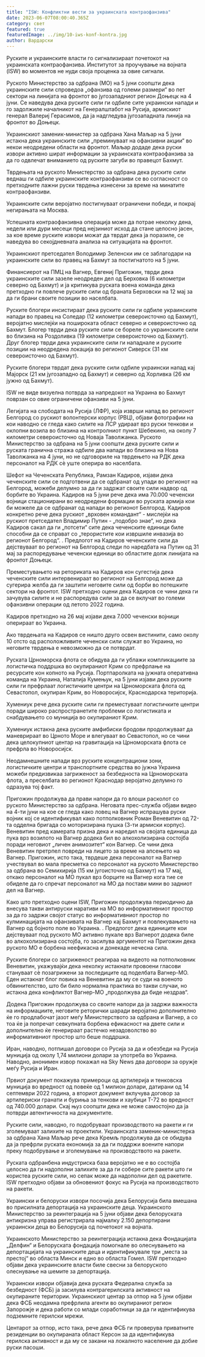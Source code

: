 ```yaml
---
title: "ISW: Конфликтни вести за украинската контраофанзива"
date: 2023-06-07T08:00:40.365Z
category: свет
featured: true
featuredImage: ../img/10-iws-konf-kontra.jpg
author: Вардарски
---
```

Руските и украинските власти го сигнализираат почетокот на украинската контраофанзива. Институтот за проучување на војната (ISW) во моментов не нуди своја проценка за овие сигнали.

Руското Министерство за одбрана (МО) на 5 јуни соопшти дека украинските сили спроведоа „офанзива од големи размери“ во пет сектори на линијата на фронтот во југозападниот регион Доњецк на 4 јуни. Се наведува дека руските сили ги одбиле сите украински напади и го задолжиле началникот на Генералштабот на Русија, армискиот генерал Валериј Герасимов, да ја надгледува југозападната линија на фронтот во Доњецк.

Украинскиот заменик-министер за одбрана Хана Маљар на 5 јуни истакна дека украинските сили „преминуваат на офанзивни акции“ во некои неодредени области на фронтот. Маљар додаде дека руски извори активно шират информации за украинската контраофанзива за да го одвлечат вниманието од руските загуби во правецот Бахмут.

Тврдењата на руското Министерство за одбрана дека руските сили веднаш ги одбиле украинските контраофанзиви се во согласност со претходните лажни руски тврдења изнесени за време на минатите контраофанзиви.

Украинските сили веројатно постигнуваат ограничени победи, и покрај негирањата на Москва.

Успешната контраофанзивна операција може да потрае неколку дена, недели или дури месеци пред нејзиниот исход да стане целосно јасен, за кое време руските извори можат да тврдат дека ја поразиле, се наведува во секојдневната анализа на ситуацијата на фронтот.

Украинскиот претседател Володимир Зеленски им се заблагодари на украинските сили во правец на Бахмут за постигнатото на 5 јуни.

Финансиерот на ПМЦ на Вагнер, Евгениј Пригожин, тврди дека украинските сили зазеле неодреден дел од Берховка (6 километри северно од Бахмут) и ја критикува руската воена команда дека претходно ги повлече руските сили од браната Берховски на 12 мај за да ги брани своите позиции во населбата.

Руските блогери инсистираат дека руските сили ги одбиле украинските напади во правец на Соледар (12 километри североисточно од Бахмут), веројатно мислејќи на пошироката област северно и североисточно од Бахмут. Блогер тврди дека руските сили се бореле со украинските сили во близина на Роздоливка (19 километри североисточно од Бахмут). Друг блогер тврди дека украинските сили ги нападнале и руските позиции на неодредена локација во регионот Сиверск (31 км североисточно од Бахмут).

Руските блогери тврдат дека руските сили одбиле украински напад кај Мајорск (21 км југозападно од Бахмут) и северно од Хорливка (26 км јужно од Бахмут).

ISW не виде визуелна потврда за напредокот на Украина во Бахмут поврзан со овие ограничени офанзиви на 5 јуни.

Легијата на слободата на Русија (ЛФР), која изврши напад во регионот Белгород со рускиот волонтерски корпус (РВЦ), објави фотографии на кои наводно се гледа како силите на ЛСР удираат врз руски тенкови и оклопни возила во близина на контролниот пункт Шебекино, на околу 7 километри североисточно од Новаја Таволжанка. Руското Министерство за одбрана на 5 јуни соопшти дека руските сили и руската гранична стража одбиле два напади во близина на Нова Таволжанка на 4 јуни, но не одговориле на тврдењето на РДК дека персоналот на РДК сè уште оперира во населбата.

Шефот на Чеченската Република, Рамзан Кадиров, изјави дека чеченските сили се подготвени да се одбранат од упади во регионот на Белгород, можеби делумно за да ги задржат своите сили надвор од борбите во Украина. Кадиров на 5 јуни рече дека има 70.000 чеченски војници стационирани во неодредени формации во руската армија кои би можеле да се одбранат од напади во регионот Белгород. Кадиров конкретно рече дека рускиот „врховен командант“ - мислејќи на рускиот претседател Владимир Путин - „подобро знае“, но дека Кадиров сакал да ги „потсети“ сите дека чеченските единици биле способни да се справат со „терористите кои извршиле инвазија во регионот Белгород“. . Предлогот на Кадиров чеченските сили да дејствуваат во регионот на Белгород следи по наредбата на Путин од 31 мај за распоредување чеченски единици во областите долж линијата на фронтот Доњецк.

Преместувањето на реториката на Кадиров кон сугестија дека чеченските сили интервенираат во регионот на Белгород може да сугерира желба да ги заштити неговите сили од борби во потешките сектори на фронтот. ISW претходно оцени дека Кадиров се чини дека ги зачувува силите и не распоредува сили за да се вклучат во големи офанзивни операции од летото 2022 година.

Кадиров претходно на 26 мај изјави дека 7.000 чеченски војници оперираат во Украина.

Ако тврдењата на Кадиров се ништо друго освен вистинити, само околу 10 отсто од расположливите чеченски сили служат во Украина, но неговите тврдења е невозможно да се потврдат.

Руската Црноморска флота се обидува да ги ублажи компликациите за логистичка поддршка во окупираниот Крим со префрлање на ресурсите кон копното на Русија. Портпаролката на јужната оперативна команда на Украина, Наталија Кумењук, на 5 јуни изјави дека руските сили ги префрлаат логистичките центри на Црноморската флота од Севастопол, окупиран Крим, во Новоросијск, Краснодарска територија.

Хумениук рече дека руските сили ги преместуваат логистичките центри поради широко распространетите проблеми со логистиката и снабдувањето со муниција во окупираниот Крим.

Хумениук истакна дека руските амфибиски бродови продолжуваат да маневрираат во Црното Море и влегуваат во Севастопол, но се чини дека целокупниот центар на гравитација на Црноморската флота се префрла во Новоросијск.

Неодамнешните напади врз руските концентрациони зони, логистичките центри и транспортните средства во јужна Украина можеби предизвикаа загриженост за безбедноста на Црноморската флота, а преселбата во регионот Краснодар веројатно делумно го одразува тој факт.

Пригожин продолжува да прави напори да го влоши расколот со руското Министерство за одбрана. Неговата прес-служба објави видео на 4-ти јуни на кое се гледа како ловец на Вагнер испрашува руски војник кој се идентификувал како потполковник Роман Веневитин од 72-та одделна бригада со моторизирана пушка (3-ти армиски корпус). Веневитин пред камерата призна дека и наредил на својата единица да пука врз возилото на Вагнер додека бил во алкохолизирана состојба поради неговиот „личен анимозитет“ кон Вагнер. Се чини дека Веневитин претрпел повреди на лицето за време на апсењето на Вагнер. Пригожин, исто така, тврдеше дека персоналот на Вагнер учествувал во мала пресметка со персоналот на руското Министерство за одбрана во Семихирија (15 км југоисточно од Бахмут) на 17 мај, откако персоналот на МО пукал врз борците на Вагнер кога тие се обиделе да го спречат персоналот на МО да постави мини во задниот дел на Вагнер.

Како што претходно оцени ISW, Пригожин продолжува периодично да внесува такви антируски наративи на МО во информативниот простор за да го задржи својот статус во информативниот простор по кулминацијата на офанзивата на Вагнер кај Бахмут и повлекувањето на Вагнер од бојното поле во Украина. . Предлогот дека единиците кои дејствуваат под руското МО активно пукале врз Вагнерот додека биле во алкохолизирана состојба, го засилува аргументот на Пригожин дека руското МО е борбена неефикасна и донекаде нечесна сила.

Руските блогери со загриженост реагираа на видеото на потполковник Веневитин, укажувајќи дека неколку истакнати провоени гласови стануваат сè позагрижени за последиците од поделбата Вагнер-МО. Еден истакнат блог повика на Веневитин да му се суди на военото обвинителство, што би било нормална практика во такви случаи, но истакна дека конфликтот Вагнер-МО „продолжува да биде нездрав“.

Додека Пригожин продолжува со своите напори да ја задржи важноста на информациите, неговите реторички шаради веројатно дополнително ќе го продлабочат јазот меѓу Министерството за одбрана и Вагнер, а со тоа ќе ја попречат севкупната борбена ефикасност на двете сили и дополнително ќе генерираат растечко незадоволство во информативниот простор што беше поддршка.

Иран, наводно, потпишал договори со Русија за да и обезбеди на Русија муниција од околу 1,74 милиони долари за употреба во Украина. Наводно, анонимен извор покажал на Sky News два договори за оружје меѓу Русија и Иран.

Првиот документ покажува примероци од артилерија и тенковска муниција во вредност од повеќе од 1 милион долари, датирани од 14 септември 2022 година, а вториот документ вклучува договор за артилериски гранати и буриња за тенкови и хаубици Т-72 во вредност од 740.000 долари. Скај њуз соопшти дека не може самостојно да ја потврди автентичноста на документите.

Руските сили, наводно, го подобруваат производството на ракети и ги зголемуваат залихите на проектили. Украинската заменик-министерка за одбрана Хана Маљар рече дека Кремљ продолжува да се обидува да ја префрли руската економија за да ги поддржи воените напори преку подобрување и зголемување на производството на ракети.

Руската одбранбена индустриска база веројатно не е во состојба целосно да ги надополни залихите за да ги собере сите ракети што ги користеа руските сили, но сепак може да надополни дел од ракетите. ISW претходно објави за обновениот фокус на Русија на производството на ракети.

Украински и белоруски извори посочија дека Белорусија била вмешана во присилната депортација на украинските деца. Украинското Министерство за реинтеграција на 5 јуни објави дека белоруската антикризна управа регистрирала најмалку 2.150 депортирани украински деца во Белорусија од почетокот на војната.

Украинското Министерство за реинтеграција истакна дека Фондацијата „Делфин“ и Белоруската фондација помогнале во олеснувањето на депортацијата на украинските деца и идентификувале три „места за престој“ во областа Минск и едно во областа Гомел. ISW претходно објави дека украинските власти биле свесни за белоруското олеснување на шемите за депортација.

Украински извори објавија дека руската Федерална служба за безбедност (ФСБ) ја засилува контрагерилската активност на окупираните територии. Украинскиот центар за отпор на 5 јуни објави дека ФСБ неодамна префрлила агенти во окупираниот регион Запорожје и дека работи со млади соработници за да ги идентификува подземните герилски мрежи.

Центарот за отпор, исто така, рече дека ФСБ ги проверува приватните резиденции во окупираната област Керсон за да идентификува герилска активност и да му се закани на локалното население да добие руски пасоши.